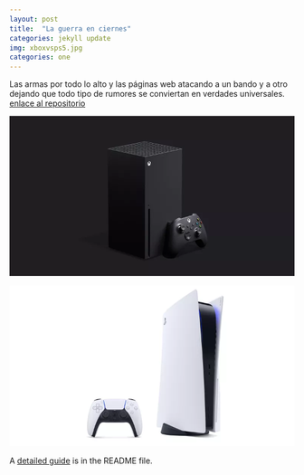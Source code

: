 ```yaml
---
layout: post
title:  "La guerra en ciernes"
categories: jekyll update
img: xboxvsps5.jpg
categories: one
---
```


Las armas por todo lo alto y las páginas web atacando a un bando y a otro dejando que todo tipo de rumores se conviertan en verdades universales. [enlace al repositorio](https://github.com/sharu725/bheema)

![Microsoft - Xbox-Series-X](../img/xboxseriesx.jpg)

![Sony - PS5](../img/ps5.jpg)

A [detailed guide](https://github.com/sharu725/bheema#installation) is in the README file.
